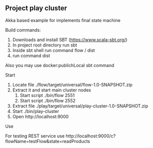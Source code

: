 ## Project  play cluster

Akka based example for implements final state machine

Build commands:
1. Downloads and install SBT (https://www.scala-sbt.org/)
1. In project root directory run sbt
1. Inside sbt shell run command flow / dist
1. run command dist

Also you may use docker:publichLocal sbt command

Start
1. Locate file ./flow/target/universal/flow-1.0-SNAPSHOT.zip
1. Extract it and start main cluster nodes
   1. Start script ./bin/flow 2551
   1. Start script ./bin/flow 2552
1. Extract file ./play/target/universal/play-cluster-1.0-SNAPSHOT.zip
1. Start ./bin/play-cluster
1. Open http://localhost:9000

Use

For testing REST service use http://localhost:9000/c?flowName=testFlow&state=readProducts

